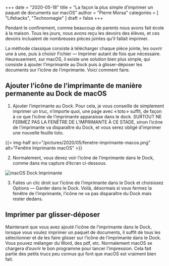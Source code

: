 +++
date        = "2020-05-18"
title       = "La façon la plus simple d’imprimer un paquet de documents sur macOS"
author      = "Pierre Morsa"
categories  = [ "Lifehacks", "Technomagie" ]
draft       = false
+++

Pendant le confinement, comme beaucoup de parents nous avons fait école à la maison. Tous les jours, nous avons reçu les devoirs des élèves, et ces devoirs incluaient de nombreuses pièces jointes qu’il fallait imprimer.

La méthode classique consiste à télécharger chaque pièce jointe, les ouvrir une à une, puis à choisir Fichier — Imprimer autant de fois que nécessaire. Heureusement, sur macOS, il existe une solution bien plus simple, qui consiste à ajouter l’imprimante au Dock puis à glisser-déposer les documents sur l’icône de l’imprimante. Voici comment faire.

## Ajouter l’icône de l’imprimante de manière permanente au Dock de macOS

1. Ajouter l’imprimante au Dock. Pour cela, je vous conseille de simplement imprimer un truc, n’importe quoi, une page avec « toto » suffit, de façon à ce que l’icône de l’imprimante apparaisse dans le dock. SURTOUT NE FERMEZ PAS LA FENÊTRE DE L’IMPRIMANTE À CE STADE, sinon l’icône de l’imprimante va disparaître du Dock, et vous serez obligé d’imprimer une nouvelle feuille toto.

{{< img-half src="/pictures/2020/05/fenetre-imprimante-macos.png" alt="Fenêtre Imprimante macOS" >}}

2. Normalement, vous devez voir l’icône de l’imprimante dans le Dock, comme dans ma capture d’écran ci-dessous.

![macOS Dock Imprimante](/pictures/2020/05/dock-imprimante-macos.png)

3. Faites un clic droit sur l’icône de l’imprimante dans le Dock et choisissez Options — Garder dans le Dock. Voilà, désormais si vous fermez la fenêtre de l’imprimante, l’icône ne va pas disparaître du Dock mais rester dedans.

## Imprimer par glisser-déposer

Maintenant que vous avez ajouté l’icône de l’imprimante dans le Dock, lorsque vous voulez imprimer un paquet de documents, il suffit de tous les sélectionner et de les faire glisser sur l’icône de l’imprimante dans le Dock. Vous pouvez mélanger du Word, des pdf, etc. Normalement macOS se chargera d’ouvrir le bon programme pour lancer l’impression. Cela fait partie des petits trucs peu connus qui font que macOS est vraiment bien fait.
 